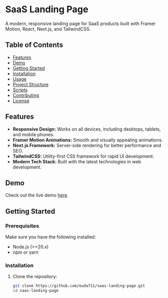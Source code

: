 # SaaS Landing Page

A modern, responsive landing page for SaaS products built with Framer Motion, React, Next.js, and TailwindCSS.

## Table of Contents
- [Features](#features)
- [Demo](#demo)
- [Getting Started](#getting-started)
- [Installation](#installation)
- [Usage](#usage)
- [Project Structure](#project-structure)
- [Scripts](#scripts)
- [Contributing](#contributing)
- [License](#license)

## Features
- **Responsive Design:** Works on all devices, including desktops, tablets, and mobile phones.
- **Framer Motion Animations:** Smooth and visually appealing animations.
- **Next.js Framework:** Server-side rendering for better performance and SEO.
- **TailwindCSS:** Utility-first CSS framework for rapid UI development.
- **Modern Tech Stack:** Built with the latest technologies in web development.

## Demo
Check out the live demo [here](https://saas-landing-page-kappa.vercel.app/).

## Getting Started

### Prerequisites
Make sure you have the following installed:
- Node.js (>=20.x)
- npm or yarn

### Installation
1. Clone the repository:
   ```sh
   git clone https://github.com/ouda711/saas-landing-page.git
   cd saas-landing-page
